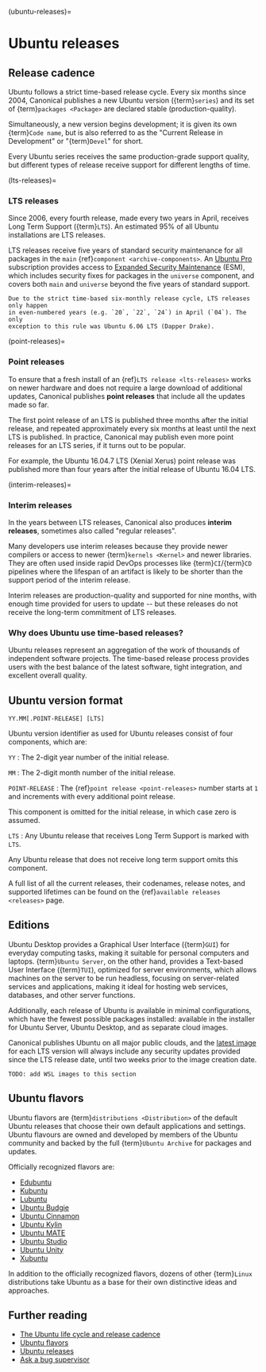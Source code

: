 (ubuntu-releases)=
# Ubuntu releases

## Release cadence

Ubuntu follows a strict time-based release cycle. Every six months since 2004,
Canonical publishes a new Ubuntu version ({term}`series`) and its set of
{term}`packages <Package>` are declared stable (production-quality).

Simultaneously, a new version begins development; it is given its own
{term}`Code name`, but is also referred to as the "Current Release in
Development" or "{term}`Devel`" for short.

Every Ubuntu series receives the same production-grade support quality,
but different types of release receive support for different lengths of time.


(lts-releases)=
### LTS releases

Since 2006, every fourth release, made every two years in April, receives
Long Term Support ({term}`LTS`). An estimated 95% of all Ubuntu installations
are LTS releases.

LTS releases receive five years of standard security maintenance for all
packages in the `main` {ref}`component <archive-components>`. An
[Ubuntu Pro](https://ubuntu.com/pro) subscription provides access to
[Expanded Security Maintenance](https://ubuntu.com/security/esm) (ESM),
which includes security fixes for packages in the `universe` component,
and covers both `main` and `universe` beyond the five years of standard support.

```{note}
Due to the strict time-based six-monthly release cycle, LTS releases only happen
in even-numbered years (e.g. `20`, `22`, `24`) in April (`04`). The only
exception to this rule was Ubuntu 6.06 LTS (Dapper Drake).
```


(point-releases)=
### Point releases

To ensure that a fresh install of an {ref}`LTS release <lts-releases>` works on
newer hardware and does not require a large download of additional updates,
Canonical publishes **point releases** that include all the updates made so far.

The first point release of an LTS is published three months after the initial
release, and repeated approximately every six months at least until the next LTS
is published. In practice, Canonical may publish even more point releases for an
LTS series, if it turns out to be popular.

For example, the Ubuntu 16.04.7 LTS (Xenial Xerus) point release was published
more than four years after the initial release of Ubuntu 16.04 LTS.


(interim-releases)=
### Interim releases

In the years between LTS releases, Canonical also produces **interim releases**,
sometimes also called "regular releases".

Many developers use interim releases because they provide newer compilers or
access to newer {term}`kernels <Kernel>` and newer libraries. They are often
used inside rapid DevOps processes like {term}`CI`/{term}`CD` pipelines where
the lifespan of an artifact is likely to be shorter than the support period of
the interim release.

Interim releases are production-quality and supported for nine months, with
enough time provided for users to update -- but these releases do not receive
the long-term commitment of LTS releases.


### Why does Ubuntu use time-based releases?

Ubuntu releases represent an aggregation of the work of thousands of independent
software projects. The time-based release process provides users with the best
balance of the latest software, tight integration, and excellent overall
quality.


## Ubuntu version format

```none
YY.MM[.POINT-RELEASE] [LTS]
```

Ubuntu version identifier as used for Ubuntu releases consist of four
components, which are:

`YY`
: The 2-digit year number of the initial release.

`MM`
: The 2-digit month number of the initial release.

`POINT-RELEASE`
: The {ref}`point release <point-releases>` number starts at `1` and increments
  with every additional point release.

  This component is omitted for the initial release, in which case zero is
  assumed.

`LTS`
: Any Ubuntu release that receives Long Term Support is marked with `LTS`.

  Any Ubuntu release that does not receive long term support omits this
  component.


A full list of all the current releases, their codenames, release notes, and
supported lifetimes can be found on the {ref}`available releases <releases>`
page.


## Editions

Ubuntu Desktop provides a Graphical User Interface ({term}`GUI`) for everyday
computing tasks, making it suitable for personal computers and laptops.
{term}`Ubuntu Server`, on the other hand, provides a Text-based User Interface
({term}`TUI`), optimized for server environments, which allows machines on the
server to be run headless, focusing on server-related services and applications,
making it ideal for hosting web services, databases, and other server functions.

Additionally, each release of Ubuntu is available in minimal configurations,
which have the fewest possible packages installed: available in the installer
for Ubuntu Server, Ubuntu Desktop, and as separate cloud images.

Canonical publishes Ubuntu on all major public clouds, and the
[latest image](https://cloud-images.ubuntu.com/) for each LTS version will
always include any security updates provided since the LTS release date, until
two weeks prior to the image creation date.

```{note}
TODO: add WSL images to this section
```
 

## Ubuntu flavors

Ubuntu flavors are {term}`distributions <Distribution>` of the default Ubuntu
releases that choose their own default applications and settings. Ubuntu
flavours are owned and developed by members of the Ubuntu community and backed
by the full {term}`Ubuntu Archive` for packages and updates.

Officially recognized flavors are:

- [Edubuntu](https://edubuntu.org/)
- [Kubuntu](https://kubuntu.org/)
- [Lubuntu](https://lubuntu.me/)
- [Ubuntu Budgie](https://ubuntubudgie.org/)
- [Ubuntu Cinnamon](https://ubuntucinnamon.org/)
- [Ubuntu Kylin](https://www.ubuntukylin.com/index-en.html)
- [Ubuntu MATE](https://ubuntu-mate.org/)
- [Ubuntu Studio](https://ubuntustudio.org/)
- [Ubuntu Unity](https://ubuntuunity.org/)
- [Xubuntu](https://xubuntu.org/)

In addition to the officially recognized flavors, dozens of other {term}`Linux`
distributions take Ubuntu as a base for their own distinctive ideas and
approaches.


## Further reading

- [The Ubuntu life cycle and release cadence](https://ubuntu.com/about/release-cycle)
- [Ubuntu flavors](https://ubuntu.com/desktop/flavours)
- [Ubuntu releases](https://releases.ubuntu.com/)
- [Ask a bug supervisor](https://answers.launchpad.net/launchpad/+question/140509)
